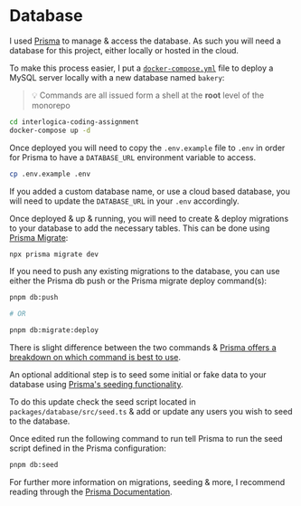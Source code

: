 # Database

I used [Prisma](https://prisma.io/) to manage & access the database. As such you will need a database for this project, either locally or hosted in the cloud.

To make this process easier, I put a [`docker-compose.yml`](https://docs.docker.com/compose/) file to deploy a MySQL server locally with a new database named `bakery`:

> 💡 Commands are all issued form a shell at the **root** level of the monorepo

```bash
cd interlogica-coding-assignment
docker-compose up -d
```

Once deployed you will need to copy the `.env.example` file to `.env` in order for Prisma to have a `DATABASE_URL` environment variable to access.

```bash
cp .env.example .env
```

If you added a custom database name, or use a cloud based database, you will need to update the `DATABASE_URL` in your `.env` accordingly.

Once deployed & up & running, you will need to create & deploy migrations to your database to add the necessary tables. This can be done using [Prisma Migrate](https://www.prisma.io/migrate):

```bash
npx prisma migrate dev
```

If you need to push any existing migrations to the database, you can use either the Prisma db push or the Prisma migrate deploy command(s):

```bash
pnpm db:push

# OR

pnpm db:migrate:deploy
```

There is slight difference between the two commands & [Prisma offers a breakdown on which command is best to use](https://www.prisma.io/docs/concepts/components/prisma-migrate/db-push#choosing-db-push-or-prisma-migrate).

An optional additional step is to seed some initial or fake data to your database using [Prisma's seeding functionality](https://www.prisma.io/docs/guides/database/seed-database).

To do this update check the seed script located in `packages/database/src/seed.ts` & add or update any users you wish to seed to the database.

Once edited run the following command to run tell Prisma to run the seed script defined in the Prisma configuration:

```bash
pnpm db:seed
```

For further more information on migrations, seeding & more, I recommend reading through the [Prisma Documentation](https://www.prisma.io/docs/).
